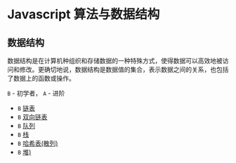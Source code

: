 # Javascript 算法与数据结构

## 数据结构

数据结构是在计算机种组织和存储数据的一种特殊方式，使得数据可以高效地被访问和修改。更确切地说，数据结构是数据值的集合，表示数据之间的关系，也包括了数据上的函数或操作。

`B` - 初学者， `A` - 进阶

* `B` [链表](src/data-structures/linked-list/README.md)
* `B` [双向链表](src/data-structures/doubly-linked-list/README.md)
* `B` [队列](src/data-structures/queue/README.md)
* `B` [栈](src/data-structures/stack/README.md)
* `B` [哈希表(散列)](src/data-structures/hash-table/README.md)
* `B` [堆)](src/data-structures/heap/README.md)


